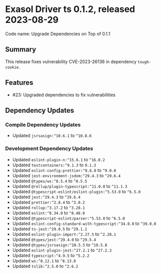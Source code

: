 # Exasol Driver ts 0.1.2, released 2023-08-29

Code name: Upgrade Dependencies on Top of 0.1.1

## Summary

This release fixes vulnerability CVE-2023-26136 in dependency `tough-cookie`.

## Features

* #23: Upgraded dependencies to fix vulnerabilities

## Dependency Updates

### Compile Dependency Updates

* Updated `jsrsasign:^10.6.1` to `^10.8.6`

### Development Dependency Updates

* Updated `eslint-plugin-n:^15.6.1` to `^16.0.2`
* Updated `testcontainers:^9.1.3` to `9.1.3`
* Updated `eslint-config-prettier:^8.6.0` to `^9.0.0`
* Updated `jest-environment-jsdom:^29.4.3` to `^29.6.4`
* Updated `@types/ws:^8.5.4` to `^8.5.5`
* Updated `@rollup/plugin-typescript:^11.0.0` to `^11.1.3`
* Updated `@typescript-eslint/eslint-plugin:^5.53.0` to `^6.5.0`
* Updated `jest:^29.4.3` to `^29.6.4`
* Updated `prettier:^2.8.4` to `^3.0.2`
* Updated `rollup:^3.17.2` to `^3.28.1`
* Updated `eslint:^8.34.0` to `^8.48.0`
* Updated `@typescript-eslint/parser:^5.53.0` to `^6.5.0`
* Updated `eslint-config-standard-with-typescript:^34.0.0` to `^39.0.0`
* Updated `ts-jest:^29.0.5` to `^29.1.1`
* Updated `eslint-plugin-import:^2.27.5` to `^2.28.1`
* Updated `@types/jest:^29.4.0` to `^29.5.4`
* Updated `@types/jsrsasign:^10.5.5` to `^10.5.8`
* Updated `eslint-plugin-jest:^27.2.1` to `^27.2.3`
* Updated `typescript:^4.9.5` to `^5.2.2`
* Updated `ws:^8.12.1` to `^8.13.0`
* Updated `tslib:^2.5.0` to `^2.6.2`
